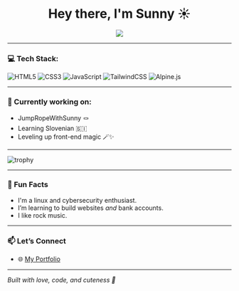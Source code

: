 <h1 align="center">Hey there, I'm Sunny ☀️</h1>
<p align="center">
  <img src="https://readme-typing-svg.demolab.com/?lines=Front-end+Dev+%F0%9F%92%BB;Jump+Rope+Queen+%F0%9F%91%B6;Always+Learning+%F0%9F%93%9A;Slovenian+in+Progress+%F0%9F%87%B8%F0%9F%87%AE&center=true&width=500&height=30">
</p>

---

### 💻 Tech Stack:
![HTML5](https://img.shields.io/badge/-HTML5-E34F26?style=flat&logo=html5&logoColor=white)
![CSS3](https://img.shields.io/badge/-CSS3-1572B6?style=flat&logo=css3)
![JavaScript](https://img.shields.io/badge/-JavaScript-F7DF1E?style=flat&logo=javascript&logoColor=black)
![TailwindCSS](https://img.shields.io/badge/-TailwindCSS-38B2AC?style=flat&logo=tailwind-css)
![Alpine.js](https://img.shields.io/badge/-Alpine.js-8BC0D0?style=flat&logo=alpine.js&logoColor=white)

---

### 🌱 Currently working on:
- JumpRopeWithSunny 🪢
- Learning Slovenian 🇸🇮
- Leveling up front-end magic 🪄✨

---

![trophy](https://github-profile-trophy.vercel.app/?username=sunnycc17&theme=dracula&margin-w=15&row=1)

---

### 🧠 Fun Facts
-  I'm a linux and cybersecurity enthusiast.
-  I’m learning to build websites *and* bank accounts.
-  I like rock music.

---

### 📫 Let’s Connect
- 🌐 [My Portfolio](https://sunnycc17.github.io/portfolio/)

---

*Built with love, code, and cuteness 💖*
